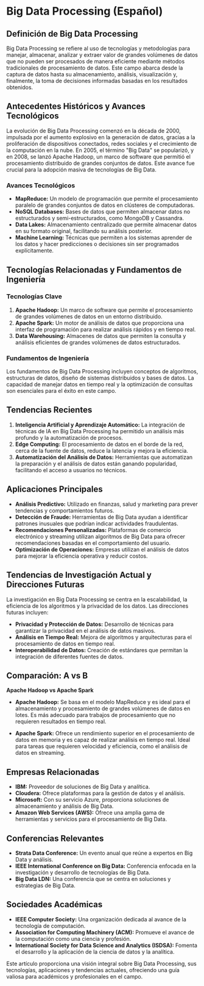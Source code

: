 # Big Data Processing (Español)

## Definición de Big Data Processing

Big Data Processing se refiere al uso de tecnologías y metodologías para manejar, almacenar, analizar y extraer valor de grandes volúmenes de datos que no pueden ser procesados de manera eficiente mediante métodos tradicionales de procesamiento de datos. Este campo abarca desde la captura de datos hasta su almacenamiento, análisis, visualización y, finalmente, la toma de decisiones informadas basadas en los resultados obtenidos.

## Antecedentes Históricos y Avances Tecnológicos

La evolución de Big Data Processing comenzó en la década de 2000, impulsada por el aumento explosivo en la generación de datos, gracias a la proliferación de dispositivos conectados, redes sociales y el crecimiento de la computación en la nube. En 2005, el término "Big Data" se popularizó, y en 2008, se lanzó Apache Hadoop, un marco de software que permitió el procesamiento distribuido de grandes conjuntos de datos. Este avance fue crucial para la adopción masiva de tecnologías de Big Data.

### Avances Tecnológicos

- **MapReduce:** Un modelo de programación que permite el procesamiento paralelo de grandes conjuntos de datos en clústeres de computadoras.
- **NoSQL Databases:** Bases de datos que permiten almacenar datos no estructurados y semi-estructurados, como MongoDB y Cassandra.
- **Data Lakes:** Almacenamiento centralizado que permite almacenar datos en su formato original, facilitando su análisis posterior.
- **Machine Learning:** Técnicas que permiten a los sistemas aprender de los datos y hacer predicciones o decisiones sin ser programados explícitamente.

## Tecnologías Relacionadas y Fundamentos de Ingeniería

### Tecnologías Clave

1. **Apache Hadoop:** Un marco de software que permite el procesamiento de grandes volúmenes de datos en un entorno distribuido.
2. **Apache Spark:** Un motor de análisis de datos que proporciona una interfaz de programación para realizar análisis rápidos y en tiempo real.
3. **Data Warehousing:** Almacenes de datos que permiten la consulta y análisis eficientes de grandes volúmenes de datos estructurados.

### Fundamentos de Ingeniería

Los fundamentos de Big Data Processing incluyen conceptos de algoritmos, estructuras de datos, diseño de sistemas distribuidos y bases de datos. La capacidad de manejar datos en tiempo real y la optimización de consultas son esenciales para el éxito en este campo.

## Tendencias Recientes

1. **Inteligencia Artificial y Aprendizaje Automático:** La integración de técnicas de IA en Big Data Processing ha permitido un análisis más profundo y la automatización de procesos.
2. **Edge Computing:** El procesamiento de datos en el borde de la red, cerca de la fuente de datos, reduce la latencia y mejora la eficiencia.
3. **Automatización del Análisis de Datos:** Herramientas que automatizan la preparación y el análisis de datos están ganando popularidad, facilitando el acceso a usuarios no técnicos.

## Aplicaciones Principales

- **Análisis Predictivo:** Utilizado en finanzas, salud y marketing para prever tendencias y comportamientos futuros.
- **Detección de Fraude:** Herramientas de Big Data ayudan a identificar patrones inusuales que podrían indicar actividades fraudulentas.
- **Recomendaciones Personalizadas:** Plataformas de comercio electrónico y streaming utilizan algoritmos de Big Data para ofrecer recomendaciones basadas en el comportamiento del usuario.
- **Optimización de Operaciones:** Empresas utilizan el análisis de datos para mejorar la eficiencia operativa y reducir costos.

## Tendencias de Investigación Actual y Direcciones Futuras

La investigación en Big Data Processing se centra en la escalabilidad, la eficiencia de los algoritmos y la privacidad de los datos. Las direcciones futuras incluyen:

- **Privacidad y Protección de Datos:** Desarrollo de técnicas para garantizar la privacidad en el análisis de datos masivos.
- **Análisis en Tiempo Real:** Mejora de algoritmos y arquitecturas para el procesamiento de datos en tiempo real.
- **Interoperabilidad de Datos:** Creación de estándares que permitan la integración de diferentes fuentes de datos.

## Comparación: A vs B

**Apache Hadoop vs Apache Spark**

- **Apache Hadoop:** Se basa en el modelo MapReduce y es ideal para el almacenamiento y procesamiento de grandes volúmenes de datos en lotes. Es más adecuado para trabajos de procesamiento que no requieren resultados en tiempo real.
  
- **Apache Spark:** Ofrece un rendimiento superior en el procesamiento de datos en memoria y es capaz de realizar análisis en tiempo real. Ideal para tareas que requieren velocidad y eficiencia, como el análisis de datos en streaming.

## Empresas Relacionadas

- **IBM:** Proveedor de soluciones de Big Data y analítica.
- **Cloudera:** Ofrece plataformas para la gestión de datos y el análisis.
- **Microsoft:** Con su servicio Azure, proporciona soluciones de almacenamiento y análisis de Big Data.
- **Amazon Web Services (AWS):** Ofrece una amplia gama de herramientas y servicios para el procesamiento de Big Data.

## Conferencias Relevantes

- **Strata Data Conference:** Un evento anual que reúne a expertos en Big Data y análisis.
- **IEEE International Conference on Big Data:** Conferencia enfocada en la investigación y desarrollo de tecnologías de Big Data.
- **Big Data LDN:** Una conferencia que se centra en soluciones y estrategias de Big Data.

## Sociedades Académicas

- **IEEE Computer Society:** Una organización dedicada al avance de la tecnología de computación.
- **Association for Computing Machinery (ACM):** Promueve el avance de la computación como una ciencia y profesión.
- **International Society for Data Science and Analytics (ISDSA):** Fomenta el desarrollo y la aplicación de la ciencia de datos y la analítica.

Este artículo proporciona una visión integral sobre Big Data Processing, sus tecnologías, aplicaciones y tendencias actuales, ofreciendo una guía valiosa para académicos y profesionales en el campo.